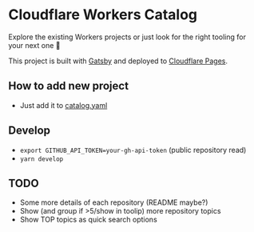 # Cloudflare Workers Catalog

Explore the existing Workers projects or just look for the right tooling for your next one 🚀

This project is built with [Gatsby](https://www.gatsbyjs.com/) and deployed to [Cloudflare Pages](https://pages.cloudflare.com).

## How to add new project

- Just add it to [catalog.yaml](./catalog.yaml)

## Develop
- `export GITHUB_API_TOKEN=your-gh-api-token` (public repository read)
- `yarn develop`

## TODO

- Some more details of each repository (README maybe?)
- Show (and group if >5/show in toolip) more repository topics
- Show TOP topics as quick search options
